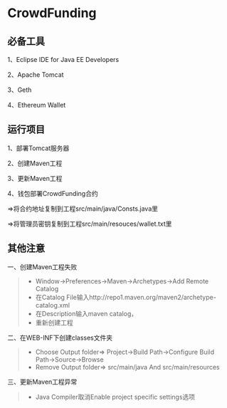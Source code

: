 # CrowdFunding

## 必备工具  
1、Eclipse IDE for Java EE Developers

2、Apache Tomcat

3、Geth

4、Ethereum Wallet

## 运行项目  
1、部署Tomcat服务器

2、创建Maven工程

3、更新Maven工程

4、钱包部署CrowdFunding合约

=>将合约地址复制到工程src/main/java/Consts.java里

=>将管理员密钥复制到工程src/main/resouces/wallet.txt里
 
## 其他注意  
一、创建Maven工程失败
> * Window->Preferences->Maven->Archetypes->Add Remote Catalog
> * 在Catalog File输入http://repo1.maven.org/maven2/archetype-catalog.xml
> * 在Description输入maven catalog，
> * 重新创建工程

二、在WEB-INF下创建classes文件夹  
> * Choose Output folder=> Project->Build Path->Configure Build Path->Source->Browse
> * Remove Output folder=> src/main/java And src/main/resources

三、更新Maven工程异常
> * Java Compiler取消Enable project specific settings选项
